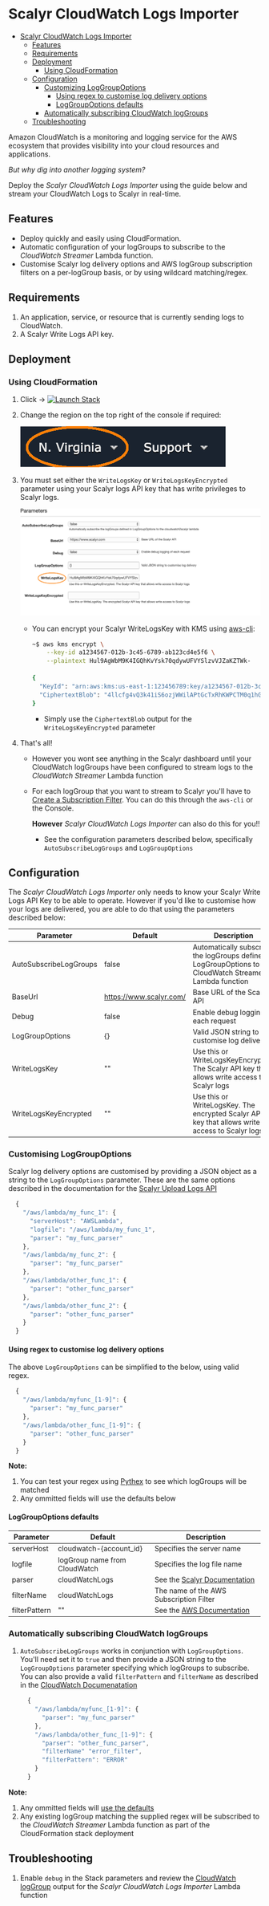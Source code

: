 # Scalyr CloudWatch Logs Importer

* [Scalyr CloudWatch Logs Importer](#scalyr-cloudWatch-logs-importer)
  * [Features](#features)
  * [Requirements](#requirements)
  * [Deployment](#deployment)
    * [Using CloudFormation](#using-cloudformation)
  * [Configuration](#configuration)
    * [Customizing LogGroupOptions](#customizing-loggroupoptions)
      * [Using regex to customise log delivery options](#using-regex-to-customise-log-delivery-options)
      * [LogGroupOptions defaults](#loggroupoptions-defaults)
    * [Automatically subscribing CloudWatch logGroups](#automatically-subscribing-cloudwatch-loggroups)
  * [Troubleshooting](#troubleshooting)

Amazon CloudWatch is a monitoring and logging service for the AWS ecosystem that provides visibility into your cloud resources and applications.

*But why dig into another logging system?*

Deploy the *Scalyr CloudWatch Logs Importer* using the guide below and stream your CloudWatch Logs to Scalyr in real-time.

## Features

* Deploy quickly and easily using CloudFormation.
* Automatic configuration of your logGroups to subscribe to the *CloudWatch Streamer* Lambda function.
* Customise Scalyr log delivery options and AWS logGroup subscription filters on a per-logGroup basis, or by using wildcard matching/regex.

## Requirements

1. An application, service, or resource that is currently sending logs to CloudWatch.
2. A Scalyr Write Logs API key.

## Deployment

### Using CloudFormation

1. Click -> [![Launch Stack](https://s3.amazonaws.com/cloudformation-examples/cloudformation-launch-stack.png)](https://console.aws.amazon.com/cloudformation/home?#stacks/create/review?stackName=ScalyrCloudWatchLogsImporter&templateURL=https://s3.amazonaws.com/scalyr-aws-serverless/cloudwatch_logs/cloudwatch-logs-1.0.5.yml)
2. Change the region on the top right of the console if required:

   ![Region](readme-images/region.png)
3. You must set either the `WriteLogsKey` or `WriteLogsKeyEncrypted` parameter using your Scalyr logs API key that has write privileges to Scalyr logs.

    ![Parameters](readme-images/parameters.png)
    * You can encrypt your Scalyr WriteLogsKey with KMS using [aws-cli](https://aws.amazon.com/cli/):

      ```bash
      ~$ aws kms encrypt \
          --key-id a1234567-012b-3c45-6789-ab123cd4e5f6 \
          --plaintext Hul9AgWbM9K4IGQhKvYsk70qdywUFVYSlzvVJZaKZTWk-

      {
        "KeyId": "arn:aws:kms:us-east-1:123456789:key/a1234567-012b-3c45-6789-ab123cd4e5f6",
        "CiphertextBlob": "4llcfg4vQ3k41iS6ozjWWilAPtGcTxRhKWPCTM0q1hGtSt5DK3raMwbk57JLRejIivI6cuSNMrP78g7htS1LitHshDXmk8IrRwlC2DV/zs3kiywrT6UBzaxLh9vGA2kSBA"
      }
      ```

      * Simply use the `CiphertextBlob` output for the `WriteLogsKeyEncrypted` parameter

4. That's all!
    * However you wont see anything in the Scalyr dashboard until your CloudWatch logGroups have been configured to stream logs to the *CloudWatch Streamer* Lambda function

    * For each logGroup that you want to stream to Scalyr you'll have to
    [Create a Subscription Filter](https://docs.aws.amazon.com/AmazonCloudWatch/latest/logs/SubscriptionFilters.html#LambdaFunctionExample). You can do this through the `aws-cli` or the Console.

      **However** *Scalyr CloudWatch Logs Importer* can also do this for you!!

      * See the configuration parameters described below, specifically `AutoSubscribeLogGroups` and `LogGroupOptions`

## Configuration

The *Scalyr CloudWatch Logs Importer* only needs to know your Scalyr Write Logs API Key to be able to operate. However if you'd like to customise how your logs are delivered, you are able to do that using the parameters described below:

Parameter | Default | Description
------------ | ------------- | ------------
AutoSubscribeLogGroups | false | Automatically subscribe the logGroups defined in LogGroupOptions to the CloudWatch Streamer Lambda function
BaseUrl | https://www.scalyr.com/ | Base URL of the Scalyr API
Debug | false | Enable debug logging of each request
LogGroupOptions | {} | Valid JSON string to customise log delivery
WriteLogsKey | "" | Use this or WriteLogsKeyEncrypted. The Scalyr API key that allows write access to Scalyr logs
WriteLogsKeyEncrypted | "" | Use this or WriteLogsKey. The encrypted Scalyr API key that allows write access to Scalyr logs

### Customising LogGroupOptions

Scalyr log delivery options are customised by providing a JSON object as a string to the `LogGroupOptions` parameter. These are the same options described in the documentation for the [Scalyr Upload Logs API](https://www.scalyr.com/help/api-uploadLogs)

```javascript
  {
    "/aws/lambda/my_func_1": {
      "serverHost": "AWSLambda",
      "logfile": "/aws/lambda/my_func_1",
      "parser": "my_func_parser"
    },
    "/aws/lambda/my_func_2": {
      "parser": "my_func_parser"
    },
    "/aws/lambda/other_func_1": {
      "parser": "other_func_parser"
    },
    "/aws/lambda/other_func_2": {
      "parser": "other_func_parser"
    }
  }
```

#### Using regex to customise log delivery options

The above `LogGroupOptions` can be simplified to the below, using valid regex.

```javascript
  {
    "/aws/lambda/myfunc_[1-9]": {
      "parser": "my_func_parser"
    },
    "/aws/lambda/other_func_[1-9]": {
      "parser": "other_func_parser"
    }
  }
```

**Note:**

  1. You can test your regex using [Pythex](https://pythex.org/) to see which logGroups will be matched
  2. Any ommitted fields will use the defaults below

#### LogGroupOptions defaults

Parameter | Default | Description
------------ | ------------- | ------------
serverHost | cloudwatch-{account_id} | Specifies the server name
logfile | logGroup name from CloudWatch | Specifies the log file name
parser | cloudWatchLogs | See the [Scalyr Documentation](https://www.scalyr.com/help/parsing-logs)
filterName | cloudWatchLogs | The name of the AWS Subscription Filter
filterPattern | "" | See the [AWS Documentation](https://docs.aws.amazon.com/AmazonCloudWatch/latest/logs/FilterAndPatternSyntax.html)

### Automatically subscribing CloudWatch logGroups

1. `AutoSubscribeLogGroups` works in conjunction with `LogGroupOptions`.  You'll need set it to `true` and then provide a JSON string to the `LogGroupOptions` parameter specifying which logGroups to subscribe. You can also provide a valid `filterPattern` and `filterName` as described in the
    [CloudWatch Documenatation](https://docs.aws.amazon.com/AmazonCloudWatch/latest/logs/FilterAndPatternSyntax.html)

    ```javascript
      {
        "/aws/lambda/myfunc_[1-9]": {
          "parser": "my_func_parser"
        },
        "/aws/lambda/other_func_[1-9]": {
          "parser": "other_func_parser",
          "filterName" "error_filter",
          "filterPattern": "ERROR"
        }
      }
    ```

**Note:**

  1. Any ommitted fields will [use the defaults](#loggroupoptions-defaults)
  2. Any existing logGroup matching the supplied regex will be subscribed to the *CloudWatch Streamer* Lambda function as part of the CloudFormation stack deployment

## Troubleshooting

1. Enable `debug` in the Stack parameters and review the
   [CloudWatch logGroup](https://console.aws.amazon.com/cloudwatch/home) output for the *Scalyr CloudWatch Logs Importer* Lambda function

